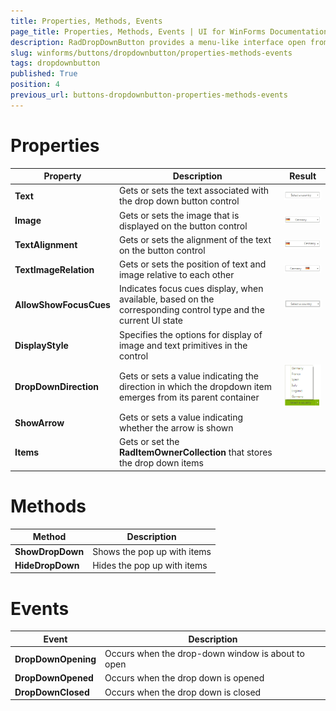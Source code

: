 ```yaml
---
title: Properties, Methods, Events
page_title: Properties, Methods, Events | UI for WinForms Documentation
description: RadDropDownButton provides a menu-like interface open from a button. Each of the items of RadDropDownButton can be set to perform an action when clicked.
slug: winforms/buttons/dropdownbutton/properties-methods-events
tags: dropdownbutton
published: True
position: 4
previous_url: buttons-dropdownbutton-properties-methods-events
---
```


# Properties

|Property|Description|Result|
|----|----|----|
|__Text__|Gets or sets the text associated with the drop down  button control|![buttons-dropdownbutton-properties-methods-events 001](images/buttons-dropdownbutton-properties-methods-events001.png)|
|__Image__|Gets or sets the image that is displayed on the button control|![buttons-dropdownbutton-properties-methods-events 002](images/buttons-dropdownbutton-properties-methods-events002.png)|
|__TextAlignment__|Gets or sets the alignment of the text on the button control|![buttons-dropdownbutton-properties-methods-events 003](images/buttons-dropdownbutton-properties-methods-events003.png)|
|__TextImageRelation__|Gets or sets the position of text and image relative to each other|![buttons-dropdownbutton-properties-methods-events 004](images/buttons-dropdownbutton-properties-methods-events004.png)|
|__AllowShowFocusCues__|Indicates focus cues display, when available, based on the corresponding control type and the current UI state|![buttons-dropdownbutton-properties-methods-events 005](images/buttons-dropdownbutton-properties-methods-events005.png)|
|__DisplayStyle__|Specifies the options for display of image and text primitives in the control||
|__DropDownDirection__|Gets or sets a value indicating the direction in which the dropdown item emerges from its parent container|![buttons-dropdownbutton-properties-methods-events 006](images/buttons-dropdownbutton-properties-methods-events006.png)|
|__ShowArrow__|Gets or sets a value indicating whether the arrow is shown||
|__Items__|Gets or set the __RadItemOwnerCollection__ that stores the drop down items||

# Methods

|Method|Description|
|----|----|
|__ShowDropDown__|Shows the pop up with items|
|__HideDropDown__|Hides the pop up with items|

# Events

|Event|Description|
|----|----|
|__DropDownOpening__|Occurs when the drop-down window is about to open|
|__DropDownOpened__|Occurs when the drop down is opened|
|__DropDownClosed__|Occurs when the drop down is closed|

 